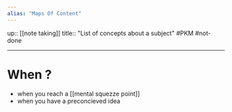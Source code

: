 ```yaml
---
alias: "Maps Of Content"
---
```

up:: [[note taking]]
title:: "List of concepts about a subject"
#PKM #not-done

----

# When ?
 - when you reach a [[mental squezze point]]
 - when you have a preconcieved idea



